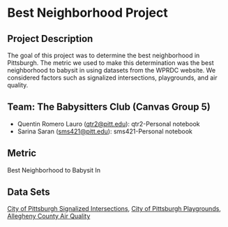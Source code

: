 # Best Neighborhood Project
## Project Description
The goal of this project was to determine the best neighborhood in Pittsburgh. The metric we used to make this determination was the best neighborhood to babysit in using datasets from the WPRDC website. We considered factors such as signalized intersections, playgrounds, and air quality.
## Team: The Babysitters Club (Canvas Group 5)
* Quentin Romero Lauro (qtr2@pitt.edu): qtr2-Personal notebook
* Sarina Saran (sms421@pitt.edu): sms421-Personal notebook
## Metric
Best Neighborhood to Babysit In
## Data Sets
[City of Pittsburgh Signalized Intersections](https://data.wprdc.org/dataset/city-of-pittsburgh-signalized-intersections), [City of Pittsburgh Playgrounds](https://data.wprdc.org/dataset/playgrounds), [Allegheny County Air Quality](https://data.wprdc.org/dataset/allegheny-county-air-quality)
